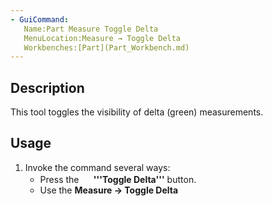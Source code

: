```yaml
---
- GuiCommand:
   Name:Part Measure Toggle Delta
   MenuLocation:Measure → Toggle Delta‏‎
   Workbenches:[Part](Part_Workbench.md)
---
```


## Description

This tool toggles the visibility of delta (green) measurements.

## Usage

1.  Invoke the command several ways:
    -   Press the **<img src=images/Part_Measure_Toggle_Delta.svg style="width:16px"> '''Toggle Delta'''** button.
    -   Use the **Measure → Toggle Delta**








 
